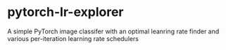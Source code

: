 # pytorch-lr-explorer
A simple PyTorch image classifer with an optimal leanring rate finder and various per-iteration learning rate schedulers
